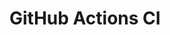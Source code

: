# GitHub Actions CI






































































































































































































































































































































































































































































































































































































































































































































































































































































































































































































































































































































































































































































































































































































































































































































































































































































































































































































































































































































































































































































































































































































































































































































































































































































































































































































































































































































